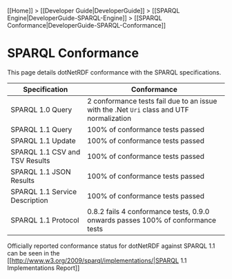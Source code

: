 [[Home]] > [[Developer Guide|DeveloperGuide]] > [[SPARQL Engine|DeveloperGuide-SPARQL-Engine]] > [[SPARQL Conformance|DeveloperGuide-SPARQL-Conformance]]

# SPARQL Conformance

This page details dotNetRDF conformance with the SPARQL specifications.

| Specification | Conformance |
|---------------|-------------|
| SPARQL 1.0 Query | 2 conformance tests fail due to an issue with the .Net `Uri` class and UTF normalization |
| SPARQL 1.1 Query| 100% of conformance tests passed |
| SPARQL 1.1 Update | 100% of conformance tests passed |
| SPARQL 1.1 CSV and TSV Results | 100% of conformance tests passed |
| SPARQL 1.1 JSON Results | 100% of conformance tests passed |
| SPARQL 1.1 Service Description | 100% of conformance tests passed |
| SPARQL 1.1 Protocol | 0.8.2 fails 4 conformance tests, 0.9.0 onwards passes 100% of conformance tests |

Officially reported conformance status for dotNetRDF against SPARQL 1.1 can be seen in the [[http://www.w3.org/2009/sparql/implementations/|SPARQL 1.1 Implementations Report]]